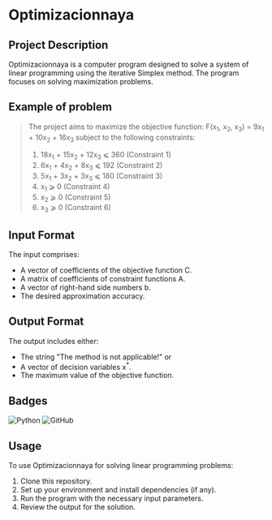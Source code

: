 # Optimizacionnaya

## Project Description
Optimizacionnaya is a computer program designed to solve a system of linear programming using the iterative Simplex method. The program focuses on solving maximization problems.

## Example of problem

> The project aims to maximize the objective function:
> F(x<sub>1</sub>, x<sub>2</sub>, x<sub>3</sub>) = 9x<sub>1</sub> + 10x<sub>2</sub> + 16x<sub>3</sub>
> subject to the following constraints:
> 1. 18x<sub>1</sub> + 15x<sub>2</sub> + 12x<sub>3</sub> ⩽ 360 (Constraint 1)
> 2. 6x<sub>1</sub> + 4x<sub>2</sub> + 8x<sub>3</sub> ⩽ 192 (Constraint 2)
> 3. 5x<sub>1</sub> + 3x<sub>2</sub> + 3x<sub>3</sub> ⩽ 180 (Constraint 3)
> 4. x<sub>1</sub> ⩾ 0 (Constraint 4)
> 5. x<sub>2</sub> ⩾ 0 (Constraint 5)
> 6. x<sub>3</sub> ⩾ 0 (Constraint 6)


## Input Format
The input comprises:
- A vector of coefficients of the objective function C.
- A matrix of coefficients of constraint functions A.
- A vector of right-hand side numbers b.
- The desired approximation accuracy.

## Output Format
The output includes either:
- The string "The method is not applicable!"
or
- A vector of decision variables x<sup>*</sup>.
- The maximum value of the objective function.

## Badges
![Python](https://img.shields.io/badge/Python-FFD43B?style=for-the-badge&logo=python&logoColor=blue)
![GitHub](https://img.shields.io/badge/GitHub-100000?style=for-the-badge&logo=github&logoColor=white)

## Usage
To use Optimizacionnaya for solving linear programming problems:
1. Clone this repository.
2. Set up your environment and install dependencies (if any).
3. Run the program with the necessary input parameters.
4. Review the output for the solution.

